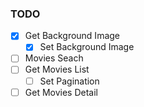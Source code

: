 ### TODO

- [x] Get Background Image
  - [x] Set Background Image
- [ ] Movies Seach
- [ ] Get Movies List
  - [ ] Set Pagination
- [ ] Get Movies Detail
